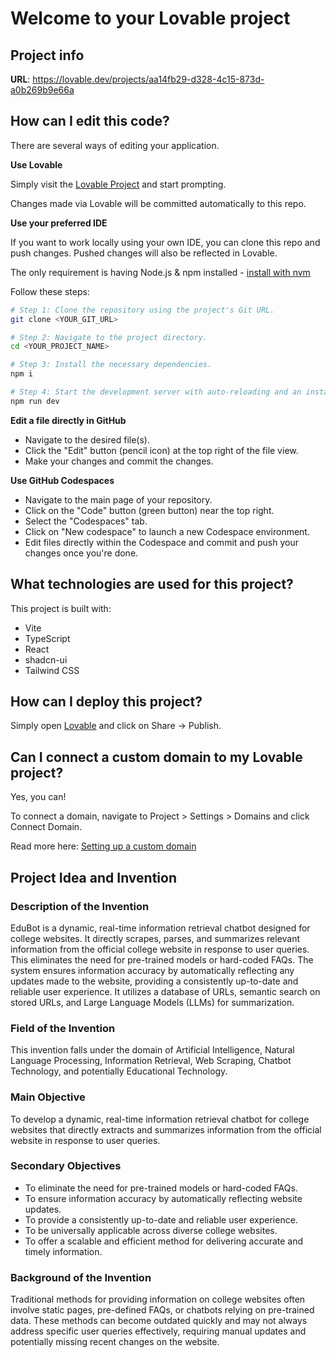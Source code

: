# Welcome to your Lovable project

## Project info

**URL**: https://lovable.dev/projects/aa14fb29-d328-4c15-873d-a0b269b9e66a

## How can I edit this code?

There are several ways of editing your application.

**Use Lovable**

Simply visit the [Lovable Project](https://lovable.dev/projects/aa14fb29-d328-4c15-873d-a0b269b9e66a) and start prompting.

Changes made via Lovable will be committed automatically to this repo.

**Use your preferred IDE**

If you want to work locally using your own IDE, you can clone this repo and push changes. Pushed changes will also be reflected in Lovable.

The only requirement is having Node.js & npm installed - [install with nvm](https://github.com/nvm-sh/nvm#installing-and-updating)

Follow these steps:

```sh
# Step 1: Clone the repository using the project's Git URL.
git clone <YOUR_GIT_URL>

# Step 2: Navigate to the project directory.
cd <YOUR_PROJECT_NAME>

# Step 3: Install the necessary dependencies.
npm i

# Step 4: Start the development server with auto-reloading and an instant preview.
npm run dev
```

**Edit a file directly in GitHub**

- Navigate to the desired file(s).
- Click the "Edit" button (pencil icon) at the top right of the file view.
- Make your changes and commit the changes.

**Use GitHub Codespaces**

- Navigate to the main page of your repository.
- Click on the "Code" button (green button) near the top right.
- Select the "Codespaces" tab.
- Click on "New codespace" to launch a new Codespace environment.
- Edit files directly within the Codespace and commit and push your changes once you're done.

## What technologies are used for this project?

This project is built with:

- Vite
- TypeScript
- React
- shadcn-ui
- Tailwind CSS

## How can I deploy this project?

Simply open [Lovable](https://lovable.dev/projects/aa14fb29-d328-4c15-873d-a0b269b9e66a) and click on Share -> Publish.

## Can I connect a custom domain to my Lovable project?

Yes, you can!

To connect a domain, navigate to Project > Settings > Domains and click Connect Domain.

Read more here: [Setting up a custom domain](https://docs.lovable.dev/tips-tricks/custom-domain#step-by-step-guide)

## Project Idea and Invention

### Description of the Invention

EduBot is a dynamic, real-time information retrieval chatbot designed for college websites. It directly scrapes, parses, and summarizes relevant information from the official college website in response to user queries. This eliminates the need for pre-trained models or hard-coded FAQs. The system ensures information accuracy by automatically reflecting any updates made to the website, providing a consistently up-to-date and reliable user experience. It utilizes a database of URLs, semantic search on stored URLs, and Large Language Models (LLMs) for summarization.

### Field of the Invention

This invention falls under the domain of Artificial Intelligence, Natural Language Processing, Information Retrieval, Web Scraping, Chatbot Technology, and potentially Educational Technology.

### Main Objective

To develop a dynamic, real-time information retrieval chatbot for college websites that directly extracts and summarizes information from the official website in response to user queries.

### Secondary Objectives

- To eliminate the need for pre-trained models or hard-coded FAQs.
- To ensure information accuracy by automatically reflecting website updates.
- To provide a consistently up-to-date and reliable user experience.
- To be universally applicable across diverse college websites.
- To offer a scalable and efficient method for delivering accurate and timely information.

### Background of the Invention

Traditional methods for providing information on college websites often involve static pages, pre-defined FAQs, or chatbots relying on pre-trained data. These methods can become outdated quickly and may not always address specific user queries effectively, requiring manual updates and potentially missing recent changes on the website.
